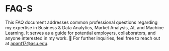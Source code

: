 # FAQ-S
This FAQ document addresses common professional questions regarding my expertise in Business &amp; Data Analytics, Market Analysis, AI, and Machine Learning. It serves as a guide for potential employers, collaborators, and anyone interested in my work.  📩 For further inquiries, feel free to reach out at apant17@asu.edu.
